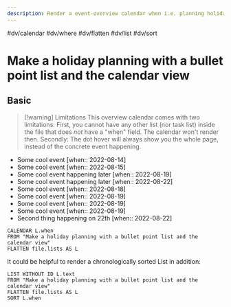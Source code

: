 ```yaml
---
description: Render a event-overview calendar when i.e. planning holidays
---
```

#dv/calendar #dv/where #dv/flatten #dv/list #dv/sort 

# Make a holiday planning with a bullet point list and the calendar view

## Basic 

> [!warning] Limitations
> This overview calendar comes with two limitations: First, you cannot have any other list (nor task list) inside the file that does _not_ have a "when" field. The calendar won't render then. Secondly: The dot hover will always show you the whole page, instead of the concrete event happening.

- Some cool event [when:: 2022-08-14]
- Some cool event [when:: 2022-08-15]
- Some cool event happening later [when:: 2022-08-19]
- Some cool event happening later [when:: 2022-08-22]
- Some cool event [when:: 2022-08-18]
- Some cool event [when:: 2022-08-19]
- Some cool event [when:: 2022-08-19]
- Some cool event [when:: 2022-08-19]
- Second thing happening on 22th [when:: 2022-08-22]


```dataview
CALENDAR L.when
FROM "Make a holiday planning with a bullet point list and the calendar view"
FLATTEN file.lists AS L
```
It could be helpful to render a chronologically sorted List in addition:

```dataview
LIST WITHOUT ID L.text
FROM "Make a holiday planning with a bullet point list and the calendar view"
FLATTEN file.lists AS L
SORT L.when
```